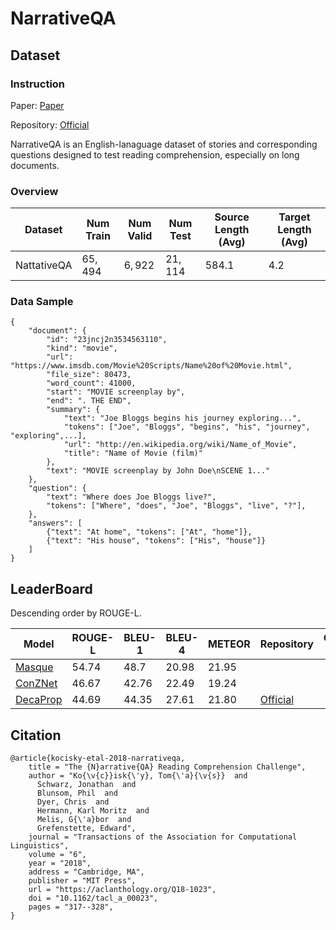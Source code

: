 # NarrativeQA

## Dataset

### Instruction

Paper: [Paper](https://arxiv.org/abs/1712.07040)

Repository: [Official](https://github.com/deepmind/narrativeqa)

NarrativeQA is an English-lanaguage dataset of stories and corresponding questions designed to test reading comprehension, especially on long documents.

### Overview

| Dataset     | Num Train | Num Valid | Num Test | Source Length (Avg) | Target Length (Avg) |
| ----------- | --------- | --------- | -------- | ------------------- | ------------------- |
| NattativeQA | $65,494$  | $6,922$   | $21,114$ | $584.1$             | $4.2$               |

### Data Sample

```
{
    "document": {
        "id": "23jncj2n3534563110",
        "kind": "movie",
        "url": "https://www.imsdb.com/Movie%20Scripts/Name%20of%20Movie.html",
        "file_size": 80473,
        "word_count": 41000,
        "start": "MOVIE screenplay by",
        "end": ". THE END",
        "summary": {
            "text": "Joe Bloggs begins his journey exploring...",
            "tokens": ["Joe", "Bloggs", "begins", "his", "journey", "exploring",...],
            "url": "http://en.wikipedia.org/wiki/Name_of_Movie",
            "title": "Name of Movie (film)"
        },
        "text": "MOVIE screenplay by John Doe\nSCENE 1..."
    },
    "question": {
        "text": "Where does Joe Bloggs live?",
        "tokens": ["Where", "does", "Joe", "Bloggs", "live", "?"],
    },
    "answers": [
        {"text": "At home", "tokens": ["At", "home"]},
        {"text": "His house", "tokens": ["His", "house"]}
    ]
}
```

## LeaderBoard

Descending order by ROUGE-L.

| Model                                              | ROUGE-L | BLEU-1  | BLEU-4  | METEOR  | Repository                                                | Generated Text |
| -------------------------------------------------- | ------- | ------- | ------- | ------- | --------------------------------------------------------- | -------------- |
| [ Masque](https://arxiv.org/pdf/1901.02262v2.pdf)  | $54.74$ | $48.7$  | $20.98$ | $21.95$ |                                                           |                |
| [ConZNet](https://aclanthology.org/D18-1054.pdf)   | $46.67$ | $42.76$ | $22.49$ | $19.24$ |                                                           |                |
| [DecaProp](https://arxiv.org/pdf/1811.04210v2.pdf) | $44.69$ | $44.35$ | $27.61$ | $21.80$ | [Official](https://github.com/vanzytay/NIPS2018_DECAPROP) |                |

## Citation

```
@article{kocisky-etal-2018-narrativeqa,
    title = "The {N}arrative{QA} Reading Comprehension Challenge",
    author = "Ko{\v{c}}isk{\'y}, Tom{\'a}{\v{s}}  and
      Schwarz, Jonathan  and
      Blunsom, Phil  and
      Dyer, Chris  and
      Hermann, Karl Moritz  and
      Melis, G{\'a}bor  and
      Grefenstette, Edward",
    journal = "Transactions of the Association for Computational Linguistics",
    volume = "6",
    year = "2018",
    address = "Cambridge, MA",
    publisher = "MIT Press",
    url = "https://aclanthology.org/Q18-1023",
    doi = "10.1162/tacl_a_00023",
    pages = "317--328",
}
```

